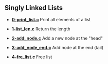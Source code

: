 ## Singly Linked Lists

- **[0-print_list.c](https://github.com/vlldnt/holbertonschool-low_level_programming/blob/main/singly_linked_lists/0-print_listy.c)** Print all elements of a list
- **[1-list_len.c](https://github.com/vlldnt/holbertonschool-low_level_programming/blob/main/singly_linked_lists/1-list_len.c)** Return the length

- **[2-add_node.c](https://github.com/vlldnt/holbertonschool-low_level_programming/blob/main/singly_linked_lists/2-add_node.c)** Add a new node at the "head"

- **[3-add_node_end.c](https://github.com/vlldnt/holbertonschool-low_level_programming/blob/main/singly_linked_lists/2-add_node_end.c)** Add node at the end (tail)

- **[4-fre_list.c](https://github.com/vlldnt/holbertonschool-low_level_programming/blob/main/singly_linked_lists/4-free_list.c)** Free list
